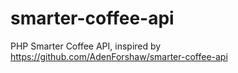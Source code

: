 # smarter-coffee-api
PHP Smarter Coffee API, inspired by https://github.com/AdenForshaw/smarter-coffee-api
